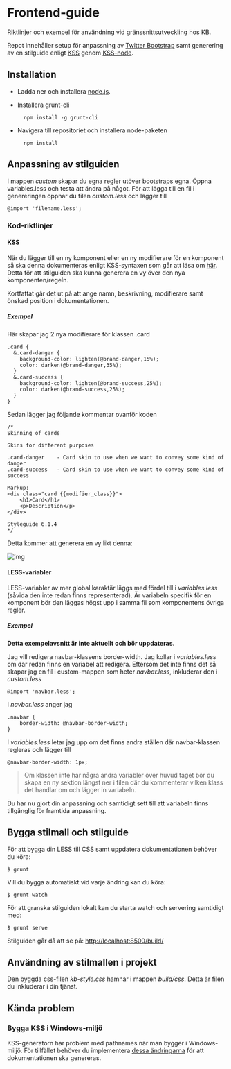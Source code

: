 # Frontend-guide
Riktlinjer och exempel för användning vid gränssnittsutveckling hos KB.

Repot innehåller setup för anpassning av [Twitter Bootstrap](https://github.com/twbs/bootstrap) samt generering av en stilguide enligt [KSS](https://github.com/kneath/kss) genom [KSS-node](https://github.com/kss-node/kss-node).

## Installation

- Ladda ner och installera [node.js](https://nodejs.org/download/).

- Installera grunt-cli

        npm install -g grunt-cli

- Navigera till repositoriet och installera node-paketen

        npm install


## Anpassning av stilguiden

I mappen _custom_ skapar du egna regler utöver bootstraps egna. Öppna variables.less och testa att ändra på något.
För att lägga till en fil i genereringen öppnar du filen _custom.less_ och lägger till

    @import 'filename.less';

### Kod-riktlinjer

#### KSS

När du lägger till en ny komponent eller en ny modifierare för en komponent så ska denna dokumenteras enligt KSS-syntaxen som går att läsa om [här](http://warpspire.com/kss/syntax/). Detta för att stilguiden ska kunna generera en vy över den nya komponenten/regeln.

Kortfattat går det ut på att ange namn, beskrivning, modifierare samt önskad position i dokumentationen.

##### Exempel

Här skapar jag 2 nya modifierare för klassen .card

    .card {
      &.card-danger {
        background-color: lighten(@brand-danger,15%);
        color: darken(@brand-danger,35%);
      }
      &.card-success {
        background-color: lighten(@brand-success,25%);
        color: darken(@brand-success,25%);
      }
    }
    
Sedan lägger jag följande kommentar ovanför koden

    /*
    Skinning of cards

    Skins for different purposes
    
    .card-danger    - Card skin to use when we want to convey some kind of danger
    .card-success   - Card skin to use when we want to convey some kind of success
    
    Markup:
    <div class="card {{modifier_class}}">
        <h1>Card</h1>
        <p>Description</p>
    </div>
    
    Styleguide 6.1.4
    */

Detta kommer att generera en vy likt denna:

![img](https://dl.dropboxusercontent.com/u/2316209/Screenshot%202015-06-03%2016.24.39.png)

#### LESS-variabler

LESS-variabler av mer global karaktär läggs med fördel till i _variables.less_ (såvida den inte redan finns representerad). Är variabeln specifik för en komponent bör den läggas högst upp i samma fil som komponentens övriga regler.

##### Exempel

__Detta exempelavsnitt är inte aktuellt och bör uppdateras.__

Jag vill redigera navbar-klassens border-width. Jag kollar i _variables.less_ om där redan finns en variabel att redigera. Eftersom det inte finns det så skapar jag en fil i custom-mappen som heter _navbar.less_, inkluderar den i _custom.less_

    @import 'navbar.less';
    
I _navbar.less_ anger jag

    .navbar {
        border-width: @navbar-border-width;
    }
I _variables.less_ letar jag upp om det finns andra ställen där navbar-klassen regleras och lägger till

    @navbar-border-width: 1px;
>Om klassen inte har några andra variabler över huvud taget bör du skapa en ny sektion längst ner i filen där du kommenterar vilken klass det handlar om och lägger in variabeln.

Du har nu gjort din anpassning och samtidigt sett till att variabeln finns tillgänglig för framtida anpassning.

## Bygga stilmall och stilguide

För att bygga din LESS till CSS samt uppdatera dokumentationen behöver du köra:

    $ grunt

Vill du bygga automatiskt vid varje ändring kan du köra:

    $ grunt watch

För att granska stilguiden lokalt kan du starta watch och servering samtidigt med:

    $ grunt serve

Stilguiden går då att se på: [http://localhost:8500/build/](http://localhost:8500/build/)

## Användning av stilmallen i projekt

Den byggda css-filen _kb-style.css_ hamnar i mappen _build/css_. Detta är filen du inkluderar i din tjänst.

## Kända problem

### Bygga KSS i Windows-miljö

KSS-generatorn har problem med pathnames när man bygger i Windows-miljö. För tillfället behöver du implementera [dessa ändringarna](https://github.com/igor-dv/grunt-kss/commit/c23f26a2499fdeac2e9ca9a313771b2b6c7f8043) för att dokumentationen ska genereras.
